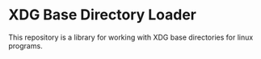 # XDG Base Directory Loader
This repository is a library for working with XDG base directories for linux programs.